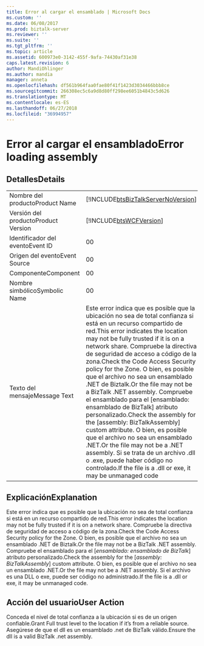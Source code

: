 ```yaml
---
title: Error al cargar el ensamblado | Microsoft Docs
ms.custom: ''
ms.date: 06/08/2017
ms.prod: biztalk-server
ms.reviewer: ''
ms.suite: ''
ms.tgt_pltfrm: ''
ms.topic: article
ms.assetid: 600973e0-3142-455f-9afa-74430af31e38
caps.latest.revision: 6
author: MandiOhlinger
ms.author: mandia
manager: anneta
ms.openlocfilehash: df561b964faa0fae80f41f1423d3034466bbb8ce
ms.sourcegitcommit: 266308ec5c6a9d8d80ff298ee6051b4843c5d626
ms.translationtype: MT
ms.contentlocale: es-ES
ms.lasthandoff: 06/27/2018
ms.locfileid: "36994957"
---
```

# <a name="error-loading-assembly"></a><span data-ttu-id="02051-102">Error al cargar el ensamblado</span><span class="sxs-lookup"><span data-stu-id="02051-102">Error loading assembly</span></span>
## <a name="details"></a><span data-ttu-id="02051-103">Detalles</span><span class="sxs-lookup"><span data-stu-id="02051-103">Details</span></span>  
  
|                 |                                                                                                                                                                                                                                                                                                                                                                      |
|-----------------|----------------------------------------------------------------------------------------------------------------------------------------------------------------------------------------------------------------------------------------------------------------------------------------------------------------------------------------------------------------------|
|  <span data-ttu-id="02051-104">Nombre del producto</span><span class="sxs-lookup"><span data-stu-id="02051-104">Product Name</span></span>   |                                                                                                                                          [!INCLUDE[btsBizTalkServerNoVersion](../includes/btsbiztalkservernoversion-md.md)]                                                                                                                                          |
| <span data-ttu-id="02051-105">Versión del producto</span><span class="sxs-lookup"><span data-stu-id="02051-105">Product Version</span></span> |                                                                                                                                                      [!INCLUDE[btsWCFVersion](../includes/btswcfversion-md.md)]                                                                                                                                                      |
|    <span data-ttu-id="02051-106">Identificador del evento</span><span class="sxs-lookup"><span data-stu-id="02051-106">Event ID</span></span>     |                                                                                                                                                                                  <span data-ttu-id="02051-107">0</span><span class="sxs-lookup"><span data-stu-id="02051-107">0</span></span>                                                                                                                                                                                   |
|  <span data-ttu-id="02051-108">Origen del evento</span><span class="sxs-lookup"><span data-stu-id="02051-108">Event Source</span></span>   |                                                                                                                                                                                  <span data-ttu-id="02051-109">0</span><span class="sxs-lookup"><span data-stu-id="02051-109">0</span></span>                                                                                                                                                                                   |
|    <span data-ttu-id="02051-110">Componente</span><span class="sxs-lookup"><span data-stu-id="02051-110">Component</span></span>    |                                                                                                                                                                                  <span data-ttu-id="02051-111">0</span><span class="sxs-lookup"><span data-stu-id="02051-111">0</span></span>                                                                                                                                                                                   |
|  <span data-ttu-id="02051-112">Nombre simbólico</span><span class="sxs-lookup"><span data-stu-id="02051-112">Symbolic Name</span></span>  |                                                                                                                                                                                  <span data-ttu-id="02051-113">0</span><span class="sxs-lookup"><span data-stu-id="02051-113">0</span></span>                                                                                                                                                                                   |
|  <span data-ttu-id="02051-114">Texto del mensaje</span><span class="sxs-lookup"><span data-stu-id="02051-114">Message Text</span></span>   | <span data-ttu-id="02051-115">Este error indica que es posible que la ubicación no sea de total confianza si está en un recurso compartido de red.</span><span class="sxs-lookup"><span data-stu-id="02051-115">This error indicates the location may not be fully trusted if it is on a network share.</span></span> <span data-ttu-id="02051-116">Compruebe la directiva de seguridad de acceso a código de la zona.</span><span class="sxs-lookup"><span data-stu-id="02051-116">Check the Code Access Security policy for the Zone.</span></span> <span data-ttu-id="02051-117">O bien, es posible que el archivo no sea un ensamblado .NET de Biztalk.</span><span class="sxs-lookup"><span data-stu-id="02051-117">Or the file may not be a BizTalk .NET assembly.</span></span> <span data-ttu-id="02051-118">Compruebe el ensamblado para el [ensamblado: ensamblado de BizTalk] atributo personalizado.</span><span class="sxs-lookup"><span data-stu-id="02051-118">Check the assembly for the [assembly: BizTalkAssembly] custom attribute.</span></span> <span data-ttu-id="02051-119">O bien, es posible que el archivo no sea un ensamblado .NET.</span><span class="sxs-lookup"><span data-stu-id="02051-119">Or the file may not be a .NET assembly.</span></span> <span data-ttu-id="02051-120">Si se trata de un archivo .dll o .exe, puede haber código no controlado.</span><span class="sxs-lookup"><span data-stu-id="02051-120">If the file is a .dll or  exe, it may be unmanaged code</span></span> |
  
## <a name="explanation"></a><span data-ttu-id="02051-121">Explicación</span><span class="sxs-lookup"><span data-stu-id="02051-121">Explanation</span></span>  
 <span data-ttu-id="02051-122">Este error indica que es posible que la ubicación no sea de total confianza si está en un recurso compartido de red.</span><span class="sxs-lookup"><span data-stu-id="02051-122">This error indicates the location may not be fully trusted if it is on a network share.</span></span> <span data-ttu-id="02051-123">Compruebe la directiva de seguridad de acceso a código de la zona.</span><span class="sxs-lookup"><span data-stu-id="02051-123">Check the Code Access Security policy for the Zone.</span></span> <span data-ttu-id="02051-124">O bien, es posible que el archivo no sea un ensamblado .NET de Biztalk.</span><span class="sxs-lookup"><span data-stu-id="02051-124">Or the file may not be a BizTalk .NET assembly.</span></span> <span data-ttu-id="02051-125">Compruebe el ensamblado para el [*ensamblado: ensamblado de BizTalk*] atributo personalizado.</span><span class="sxs-lookup"><span data-stu-id="02051-125">Check the assembly for the [*assembly: BizTalkAssembly*] custom attribute.</span></span> <span data-ttu-id="02051-126">O bien, es posible que el archivo no sea un ensamblado .NET.</span><span class="sxs-lookup"><span data-stu-id="02051-126">Or the file may not be a .NET assembly.</span></span> <span data-ttu-id="02051-127">Si el archivo es una DLL o exe, puede ser código no administrado.</span><span class="sxs-lookup"><span data-stu-id="02051-127">If the file is a .dll or  exe, it may be unmanaged code.</span></span>  
  
## <a name="user-action"></a><span data-ttu-id="02051-128">Acción del usuario</span><span class="sxs-lookup"><span data-stu-id="02051-128">User Action</span></span>  
 <span data-ttu-id="02051-129">Conceda el nivel de total confianza a la ubicación si es de un origen confiable.</span><span class="sxs-lookup"><span data-stu-id="02051-129">Grant Full trust level to the location if it’s from a reliable source.</span></span>  <span data-ttu-id="02051-130">Asegúrese de que el dll es un ensamblado .net de BizTalk válido.</span><span class="sxs-lookup"><span data-stu-id="02051-130">Ensure the dll is a valid BizTalk .net assembly.</span></span>